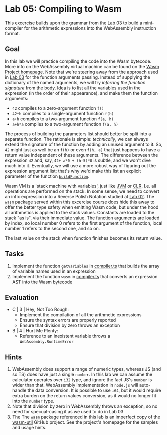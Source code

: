 # Lab 05: Compiling to Wasm

This excercise builds upon the grammar from the [Lab 03](../lab03) to build a mini-compiler for the arithmetic expressions into the WebAssembly instruction format.

## Goal

In this lab we will practice compiling the code into the Wasm bytecode. More info on the WebAssembly virtual machine can be found on the [Wasm Project homepage](https://webassembly.org/).
Note that we're steering away from the approach used in [Lab 03](../lab03) for the function arguments passing. Instead of supplying the dictionary of the named arguments, we will try *inferring the function signature* from the body.
Idea is to list all the variables used in the expression (in the order of their appearance), and make them the function arguments:

- `42` compiles to a zero-argument function `f()`
- `42+h` compiles to a single-argument function `f(h)`
- `a+h` compiles to a two-argument function `f(a, h)`
- `a+h*a` compiles to a two-argument function `f(a, h)`

The process of building the parameters list should better be split into a separate function. The rationale is simple: *technically*, we can always extend the signature of the function by adding an unused argument to it. So, `42` might just as well be an `f(h)` or even `f(h, a)` that just happens to have a return value independent of these arguments. The difference between the expression `42` and, say, `42+ a*0 + (h-5)*0` is subtle, and we won't dive much into it. Eventually, we will use a more robust way of figuring out the expression argument list; that's why we'd make this list an explicit parameter of the function [`buildFunction`](src/compiler.ts).

Wasm VM is a 'stack machine with variables', just like [JVM](https://docs.oracle.com/javase/specs/jvms/se8/html/) or [CLR](https://www.ecma-international.org/wp-content/uploads/ECMA-335_6th_edition_june_2012.pdf).
I.e. all operations are performed on the stack. In some sense, we need to convert an infix expression into a Reverse Polish Notation studied at [Lab 02](../lab02/). The [`wasm`](../wasm/) package served within this excercise course does hide this away to offer the better type safety when emitting Wasm code, but under the hood all arithmetics is applied to the stack values.
Constants are loaded to the stack "as is", via their immediate value. The function arguments are loaded by index, so local number 0 refers to the first argument of the function, local number 1 refers to the second one, and so on.

The last value on the stack when function finishes becomes its return value.

## Tasks

1. Implement the function `getVariables` in [compiler.ts](src/compiler.ts) that builds the array of variable names used in an expression
2. Implement the function `wasm` in [compiler.ts](src/compiler.ts) that converts an expression AST into the Wasm bytecode

## Evaluation

- C | 3 | Hey, Not Too Rough:
  - Implement the compilation of all the arithmetic expressions
  - Ensure the syntax errors are properly reported
  - Ensure that division by zero throws an exception
- B | 4 | Hurt Me Plenty:
  - Reference to an inexistent variable throws a `WebAssembly.RuntimeError`

## Hints

1. WebAssembly does support a range of numeric types, whereas JS (and so TS) does have just a single `number`. In this lab we can assume the calculator operates over `i32` type, and ignore the fact JS's `number` is wider than that. WebAssembly implementation in `node.js` will auto-handle the data conversion. It is possible to use `i64`, but it would require extra burden on the return values conversion, as it would no longer fit into the `number` type.
2. Note that division by zero in WebAssembly throws an exception, so no need for specual-casing it as we used to do in Lab 03
3. The The [`wasm`](../wasm/) package referenced in this lab is an imperfect copy of the [wasm-util](https://github.com/rsms/wasm-util) GitHub project. See the project's homepage for the samples and usage hints.
